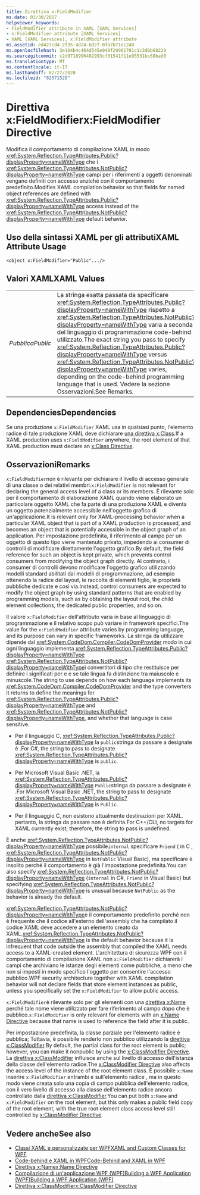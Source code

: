 ```yaml
---
title: Direttiva x:FieldModifier
ms.date: 03/30/2017
helpviewer_keywords:
- FieldModifier attribute in XAML [XAML Services]
- x:FieldModifier attribute [XAML Services]
- XAML [XAML Services], x:FieldModifier attribute
ms.assetid: ed427cd4-2f35-4d24-bd2f-0fa7b71ec248
ms.openlocfilehash: 3e104b4c464d545e048f29901701c1c3dbb68229
ms.sourcegitcommit: c2d9718996402993cf31541f11e95531bc68bad0
ms.translationtype: MT
ms.contentlocale: it-IT
ms.lasthandoff: 02/27/2020
ms.locfileid: "82071528"
---
```

# <a name="xfieldmodifier-directive"></a><span data-ttu-id="974a8-102">Direttiva x:FieldModifier</span><span class="sxs-lookup"><span data-stu-id="974a8-102">x:FieldModifier Directive</span></span>
<span data-ttu-id="974a8-103">Modifica il comportamento di compilazione XAML in modo <xref:System.Reflection.TypeAttributes.Public?displayProperty=nameWithType> che i <xref:System.Reflection.TypeAttributes.NotPublic?displayProperty=nameWithType> campi per i riferimenti a oggetti denominati vengano definiti con accesso anziché con il comportamento predefinito.</span><span class="sxs-lookup"><span data-stu-id="974a8-103">Modifies XAML compilation behavior so that fields for named object references are defined with <xref:System.Reflection.TypeAttributes.Public?displayProperty=nameWithType> access instead of the <xref:System.Reflection.TypeAttributes.NotPublic?displayProperty=nameWithType> default behavior.</span></span>

## <a name="xaml-attribute-usage"></a><span data-ttu-id="974a8-104">Uso della sintassi XAML per gli attributi</span><span class="sxs-lookup"><span data-stu-id="974a8-104">XAML Attribute Usage</span></span>

```xaml
<object x:FieldModifier="Public".../>
```

## <a name="xaml-values"></a><span data-ttu-id="974a8-105">Valori XAML</span><span class="sxs-lookup"><span data-stu-id="974a8-105">XAML Values</span></span>

|||
|-|-|
|<span data-ttu-id="974a8-106">*Pubblica*</span><span class="sxs-lookup"><span data-stu-id="974a8-106">*Public*</span></span>|<span data-ttu-id="974a8-107">La stringa esatta passata da specificare <xref:System.Reflection.TypeAttributes.Public?displayProperty=nameWithType> rispetto a <xref:System.Reflection.TypeAttributes.NotPublic?displayProperty=nameWithType> varia a seconda del linguaggio di programmazione code-behind utilizzato.</span><span class="sxs-lookup"><span data-stu-id="974a8-107">The exact string you pass to specify <xref:System.Reflection.TypeAttributes.Public?displayProperty=nameWithType> versus <xref:System.Reflection.TypeAttributes.NotPublic?displayProperty=nameWithType> varies, depending on the code-behind programming language that is used.</span></span> <span data-ttu-id="974a8-108">Vedere la sezione Osservazioni.</span><span class="sxs-lookup"><span data-stu-id="974a8-108">See Remarks.</span></span>|

## <a name="dependencies"></a><span data-ttu-id="974a8-109">Dependencies</span><span class="sxs-lookup"><span data-stu-id="974a8-109">Dependencies</span></span>

 <span data-ttu-id="974a8-110">Se una produzione `x:FieldModifier` XAML usa in qualsiasi punto, l'elemento radice di tale produzione XAML deve dichiarare [una direttiva x:Class](xclass-directive.md).</span><span class="sxs-lookup"><span data-stu-id="974a8-110">If a XAML production uses `x:FieldModifier` anywhere, the root element of that XAML production must declare an [x:Class Directive](xclass-directive.md).</span></span>

## <a name="remarks"></a><span data-ttu-id="974a8-111">Osservazioni</span><span class="sxs-lookup"><span data-stu-id="974a8-111">Remarks</span></span>

<span data-ttu-id="974a8-112">`x:FieldModifier`non è rilevante per dichiarare il livello di accesso generale di una classe o dei relativi membri.</span><span class="sxs-lookup"><span data-stu-id="974a8-112">`x:FieldModifier` is not relevant for declaring the general access level of a class or its members.</span></span> <span data-ttu-id="974a8-113">È rilevante solo per il comportamento di elaborazione XAML quando viene elaborato un particolare oggetto XAML che fa parte di una produzione XAML e diventa un oggetto potenzialmente accessibile nell'oggetto grafico di un'applicazione.</span><span class="sxs-lookup"><span data-stu-id="974a8-113">It is relevant only for XAML-processing behavior when a particular XAML object that is part of a XAML production is processed, and becomes an object that is potentially accessible in the object graph of an application.</span></span> <span data-ttu-id="974a8-114">Per impostazione predefinita, il riferimento al campo per un oggetto di questo tipo viene mantenuto privato, impedendo ai consumer di controlli di modificare direttamente l'oggetto grafico.</span><span class="sxs-lookup"><span data-stu-id="974a8-114">By default, the field reference for such an object is kept private, which prevents control consumers from modifying the object graph directly.</span></span> <span data-ttu-id="974a8-115">Al contrario, i consumer di controlli devono modificare l'oggetto grafico utilizzando modelli standard abilitati dai modelli di programmazione, ad esempio ottenendo la radice del layout, le raccolte di elementi figlio, le proprietà pubbliche dedicate e così via.</span><span class="sxs-lookup"><span data-stu-id="974a8-115">Instead, control consumers are expected to modify the object graph by using standard patterns that are enabled by programming models, such as by obtaining the layout root, the child element collections, the dedicated public properties, and so on.</span></span>

<span data-ttu-id="974a8-116">Il valore `x:FieldModifier` dell'attributo varia in base al linguaggio di programmazione e il relativo scopo può variare in framework specifici.</span><span class="sxs-lookup"><span data-stu-id="974a8-116">The value for the `x:FieldModifier` attribute varies by programming language, and its purpose can vary in specific frameworks.</span></span> <span data-ttu-id="974a8-117">La stringa da utilizzare dipende dal <xref:System.CodeDom.Compiler.CodeDomProvider> modo in cui ogni linguaggio implementa <xref:System.Reflection.TypeAttributes.Public?displayProperty=nameWithType> <xref:System.Reflection.TypeAttributes.NotPublic?displayProperty=nameWithType>i convertitori di tipo che restituisce per definire i significati per e e se tale lingua fa distinzione tra maiuscole e minuscole.</span><span class="sxs-lookup"><span data-stu-id="974a8-117">The string to use depends on how each language implements its <xref:System.CodeDom.Compiler.CodeDomProvider> and the type converters it returns to define the meanings for <xref:System.Reflection.TypeAttributes.Public?displayProperty=nameWithType> and <xref:System.Reflection.TypeAttributes.NotPublic?displayProperty=nameWithType>, and whether that language is case sensitive.</span></span>

- <span data-ttu-id="974a8-118">Per il linguaggio C, <xref:System.Reflection.TypeAttributes.Public?displayProperty=nameWithType> la `public`stringa da passare a designate è .</span><span class="sxs-lookup"><span data-stu-id="974a8-118">For C#, the string to pass to designate <xref:System.Reflection.TypeAttributes.Public?displayProperty=nameWithType> is `public`.</span></span>

- <span data-ttu-id="974a8-119">Per Microsoft Visual Basic .NET, la <xref:System.Reflection.TypeAttributes.Public?displayProperty=nameWithType> `Public`stringa da passare a designate è .</span><span class="sxs-lookup"><span data-stu-id="974a8-119">For Microsoft Visual Basic .NET, the string to pass to designate <xref:System.Reflection.TypeAttributes.Public?displayProperty=nameWithType> is `Public`.</span></span>

- <span data-ttu-id="974a8-120">Per il linguaggio C, non esistono attualmente destinazioni per XAML. pertanto, la stringa da passare non è definita.</span><span class="sxs-lookup"><span data-stu-id="974a8-120">For C++/CLI, no targets for XAML currently exist; therefore, the string to pass is undefined.</span></span>

<span data-ttu-id="974a8-121">È anche <xref:System.Reflection.TypeAttributes.NotPublic?displayProperty=nameWithType> possibile`internal` specificare `Friend` ( in C , <xref:System.Reflection.TypeAttributes.NotPublic?displayProperty=nameWithType> in `NotPublic` Visual Basic), ma specificare è insolito perché il comportamento è già l'impostazione predefinita.</span><span class="sxs-lookup"><span data-stu-id="974a8-121">You can also specify <xref:System.Reflection.TypeAttributes.NotPublic?displayProperty=nameWithType> (`internal` in C#, `Friend` in Visual Basic) but specifying <xref:System.Reflection.TypeAttributes.NotPublic?displayProperty=nameWithType> is unusual because `NotPublic` as the behavior is already the default.</span></span>

<span data-ttu-id="974a8-122"><xref:System.Reflection.TypeAttributes.NotPublic?displayProperty=nameWithType>è il comportamento predefinito perché non è frequente che il codice all'esterno dell'assembly che ha compilato il codice XAML deve accedere a un elemento creato da XAML.</span><span class="sxs-lookup"><span data-stu-id="974a8-122"><xref:System.Reflection.TypeAttributes.NotPublic?displayProperty=nameWithType> is the default behavior because it is infrequent that code outside the assembly that compiled the XAML needs access to a XAML-created element.</span></span> <span data-ttu-id="974a8-123">L'architettura di sicurezza WPF con il comportamento di compilazione XAML non `x:FieldModifier` dichiarerà i campi che archiviano le istanze degli elementi come pubbliche, a meno che non si imposti in modo specifico l'oggetto per consentire l'accesso pubblico.</span><span class="sxs-lookup"><span data-stu-id="974a8-123">WPF security architecture together with XAML compilation behavior will not declare fields that store element instances as public, unless you specifically set the `x:FieldModifier` to allow public access.</span></span>

<span data-ttu-id="974a8-124">`x:FieldModifier`è rilevante solo per gli elementi con una [direttiva x:Name](xname-directive.md) perché tale nome viene utilizzato per fare riferimento al campo dopo che è pubblico.</span><span class="sxs-lookup"><span data-stu-id="974a8-124">`x:FieldModifier` is only relevant for elements with an [x:Name Directive](xname-directive.md) because that name is used to reference the field after it is public.</span></span>

<span data-ttu-id="974a8-125">Per impostazione predefinita, la classe parziale per l'elemento radice è pubblica; Tuttavia, è possibile renderlo non pubblico utilizzando la [direttiva x:ClassModifier](xclassmodifier-directive.md).</span><span class="sxs-lookup"><span data-stu-id="974a8-125">By default, the partial class for the root element is public; however, you can make it nonpublic by using the [x:ClassModifier Directive](xclassmodifier-directive.md).</span></span> <span data-ttu-id="974a8-126">La [direttiva x:ClassModifier](xclassmodifier-directive.md) influisce anche sul livello di accesso dell'istanza della classe dell'elemento radice.</span><span class="sxs-lookup"><span data-stu-id="974a8-126">The [x:ClassModifier Directive](xclassmodifier-directive.md) also affects the access level of the instance of the root element class.</span></span> <span data-ttu-id="974a8-127">È possibile `x:Name` inserire `x:FieldModifier` entrambi e sull'elemento radice , ma in questo modo viene creata solo una copia di campo pubblica dell'elemento radice, con il vero livello di accesso alla classe dell'elemento radice ancora controllato dalla [direttiva x:ClassModifier](xclassmodifier-directive.md).</span><span class="sxs-lookup"><span data-stu-id="974a8-127">You can put both `x:Name` and `x:FieldModifier` on the root element, but this only makes a public field copy of the root element, with the true root element class access level still controlled by [x:ClassModifier Directive](xclassmodifier-directive.md).</span></span>

## <a name="see-also"></a><span data-ttu-id="974a8-128">Vedere anche</span><span class="sxs-lookup"><span data-stu-id="974a8-128">See also</span></span>

- [<span data-ttu-id="974a8-129">Classi XAML e personalizzate per WPF</span><span class="sxs-lookup"><span data-stu-id="974a8-129">XAML and Custom Classes for WPF</span></span>](../../framework/wpf/advanced/xaml-and-custom-classes-for-wpf.md)
- [<span data-ttu-id="974a8-130">Code-behind e XAML in WPF</span><span class="sxs-lookup"><span data-stu-id="974a8-130">Code-Behind and XAML in WPF</span></span>](../../framework/wpf/advanced/code-behind-and-xaml-in-wpf.md)
- [<span data-ttu-id="974a8-131">Direttiva x:Name</span><span class="sxs-lookup"><span data-stu-id="974a8-131">x:Name Directive</span></span>](xname-directive.md)
- [<span data-ttu-id="974a8-132">Compilazione di un'applicazione WPF (WPF)Building a WPF Application (WPF)</span><span class="sxs-lookup"><span data-stu-id="974a8-132">Building a WPF Application (WPF)</span></span>](../../framework/wpf/app-development/building-a-wpf-application-wpf.md)
- [<span data-ttu-id="974a8-133">Direttiva x:ClassModifier</span><span class="sxs-lookup"><span data-stu-id="974a8-133">x:ClassModifier Directive</span></span>](xclassmodifier-directive.md)
